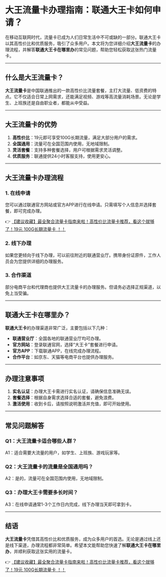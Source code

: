 # 大王流量卡办理指南：联通大王卡如何申请？

在移动互联网时代，流量卡已成为人们日常生活中不可或缺的一部分。联通大王卡以其高性价比和优质服务，吸引了众多用户。本文将为您详细介绍**大王流量卡**的办理流程，并解答**联通大王卡在哪里办**的常见问题，帮助您轻松获取这张热门流量卡。

---

## 什么是大王流量卡？

**大王流量卡**是中国联通推出的一款高性价比流量套餐，主打大流量、低资费的特点。它不仅适合日常上网需求，还能满足视频、游戏等高流量消耗场景。无论是学生、上班族还是自由职业者，都能从中受益。

---

## 大王流量卡的优势

1. **高性价比**：19元即可享受100G长期流量，满足大部分用户的需求。
2. **全国通用**：流量可在全国范围内使用，无地域限制。
3. **灵活套餐**：支持多种套餐选择，用户可根据需求灵活调整。
4. **优质服务**：联通提供24小时客服支持，使用更安心。

---

## 大王流量卡办理流程

### 1. 在线申请
您可以通过联通官方网站或官方APP进行在线申请。只需填写个人信息并选择套餐，即可完成办理。

👉 [【建议收藏】最全聚合流量卡指南来啦！高性价比流量卡推荐，看这个就够了！19元 100G长期流量卡 ！！](https://bit.ly/Liuliangka)

### 2. 线下办理
如果您更倾向于线下办理，可以前往附近的联通营业厅。携带身份证原件，工作人员会为您提供详细的办理服务。

### 3. 合作渠道
部分电商平台和代理商也提供大王流量卡的办理服务。但请务必选择正规渠道，以免上当受骗。

---

## 联通大王卡在哪里办？

**联通大王卡**的办理渠道非常广泛，主要包括以下几种：
- **联通营业厅**：全国各地的联通营业厅均可办理。
- **官方网站**：登录联通官网，选择“大王卡”套餐进行申请。
- **官方APP**：下载联通APP，在线完成办理流程。
- **合作平台**：如京东、天猫等电商平台也提供办理服务。

---

## 办理注意事项

1. **实名认证**：办理大王卡需进行实名认证，请确保信息准确无误。
2. **套餐选择**：根据自身需求选择合适的套餐，避免浪费。
3. **激活使用**：收到卡后，请按照说明激活并充值，即可开始使用。

---

## 常见问题解答

### Q1：大王流量卡适合哪些人群？
A1：适合需要大流量的用户，如学生、上班族、游戏玩家等。

### Q2：大王流量卡的流量是全国通用吗？
A2：是的，流量可在全国范围内使用，无地域限制。

### Q3：办理大王卡需要多长时间？
A3：在线申请通常1-3个工作日内完成，线下办理当天即可拿到卡。

---

## 结语

**大王流量卡**凭借其高性价比和优质服务，成为众多用户的首选。无论是通过线上还是线下渠道，办理流程都非常简单。希望本文能帮助您快速了解**联通大王卡在哪里办**，并顺利获取这张实用的流量卡。

👉 [【建议收藏】最全聚合流量卡指南来啦！高性价比流量卡推荐，看这个就够了！19元 100G长期流量卡 ！！](https://bit.ly/Liuliangka)